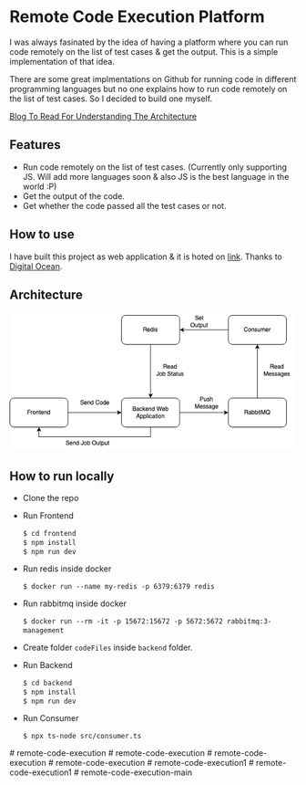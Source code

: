 # Remote Code Execution Platform

I was always fasinated by the idea of having a platform where you can run code remotely on the list of test cases & get the output. This is a simple implementation of that idea.

There are some great implmentations on Github for running code in different programming languages but no one explains how to run code remotely on the list of test cases. So I decided to build one myself.

[Blog To Read For Understanding The Architecture](https://medium.com/towardsdev/i-have-built-a-remote-code-execution-engine-like-leetcode-here-are-my-learnings-5e57d92a5602)

## Features

- Run code remotely on the list of test cases. (Currently only supporting JS. Will add more languages soon & also JS is the best language in the world :P)
- Get the output of the code.
- Get whether the code passed all the test cases or not.

## How to use

I have built this project as web application & it is hoted on [link](http://139.59.193.150:3000/). Thanks to [Digital Ocean](https://www.digitalocean.com/).

## Architecture

![](./RCE.drawio.png)

## How to run locally

- Clone the repo

- Run Frontend

  ```
  $ cd frontend
  $ npm install
  $ npm run dev
  ```

- Run redis inside docker

  ```
  $ docker run --name my-redis -p 6379:6379 redis
  ```

- Run rabbitmq inside docker

  ```
  $ docker run --rm -it -p 15672:15672 -p 5672:5672 rabbitmq:3-management
  ```

- Create folder `codeFiles` inside `backend` folder.

- Run Backend

  ```
  $ cd backend
  $ npm install
  $ npm run dev
  ```

- Run Consumer

  ```
  $ npx ts-node src/consumer.ts
  ```
#   r e m o t e - c o d e - e x e c u t i o n 
 
 #   r e m o t e - c o d e - e x e c u t i o n 
 
 #   r e m o t e - c o d e - e x e c u t i o n 
 
 #   r e m o t e - c o d e - e x e c u t i o n 
 
 #   r e m o t e - c o d e - e x e c u t i o n 1 
 
 #   r e m o t e - c o d e - e x e c u t i o n 1 
 
 #   r e m o t e - c o d e - e x e c u t i o n - m a i n 
 
 